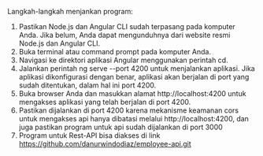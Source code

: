 Langkah-langkah menjankan program:
1. Pastikan Node.js dan Angular CLI sudah terpasang pada komputer Anda. Jika belum, Anda dapat mengunduhnya dari website resmi Node.js dan Angular CLI.
2. Buka terminal atau command prompt pada komputer Anda.
3. Navigasi ke direktori aplikasi Angular menggunakan perintah cd.
4. Jalankan perintah ng serve --port 4200 untuk menjalankan aplikasi. Jika aplikasi dikonfigurasi dengan benar, aplikasi akan berjalan di port yang sudah ditentukan, dalam hal ini port 4200.
5. Buka browser Anda dan masukkan alamat http://localhost:4200 untuk mengakses aplikasi yang telah berjalan di port 4200.
6. Pastikan dijalankan di port 4200 karena mekanisme keamanan cors untuk mengakses api hanya dibatasi melalui http://localhost:4200, dan juga pastikan program untuk api sudah dijalankan di port 3000
7. Program untuk Rest-API bisa diakses di link https://github.com/danurwindodiaz/employee-api.git
